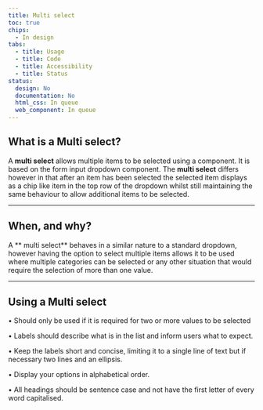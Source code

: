 ```yaml
---
title: Multi select
toc: true
chips:
  - In design
tabs:
  - title: Usage
  - title: Code
  - title: Accessibility
  - title: Status
status:
  design: No
  documentation: No
  html_css: In queue
  web_component: In queue
---
```

## What is a Multi select?

A **multi select** allows multiple items to be selected using a component. It is based on the form input dropdown component. The **multi select** differs however in that after an item has been selected the selected item displays as a chip like item in the top row of the dropdown whilst still maintaining the same behaviour to allow additional items to be selected.

- - -

## When, and why?

A ** multi select** behaves in a similar nature to a standard dropdown, however having the option to select multiple items allows it to be used where multiple categories can be selected or any other situation that would require the selection of more than one value.

- - -

## Using a Multi select

•	Should only be used if it is required for two or more values to be selected

•	Labels should describe what is in the list and inform users what to expect.

•	Keep the labels short and concise, limiting it to a single line of text but if necessary two lines and an ellipsis.

•	Display your options in alphabetical order.

•	All headings should be sentence case and not have the first letter of every word capitalised.

